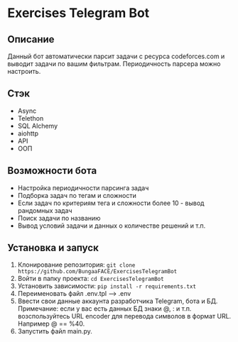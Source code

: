 # Exercises Telegram Bot
## Описание
Данный бот автоматически парсит задачи с ресурса codeforces.com и выводит задачи по вашим фильтрам. 
Периодичность парсера можно настроить.  
## Стэк
 - Async
 - Telethon
 - SQL Alchemy
 - aiohttp
 - API
 - ООП
## Возможности бота
 - Настройка периодичности парсинга задач  
 - Подборка задач по тегам и сложности
 - Если задач по критериям тега и сложности более 10 - вывод рандомных задач
 - Поиск задачи по названию
 - Вывод условий задачи и данных о количестве решений и т.п.
## Установка и запуск
1. Клонирование репозитория:
`git clone https://github.com/BungaaFACE/ExercisesTelegramBot`
2. Войти в папку проекта:
`cd ExercisesTelegramBot`
3. Установить зависимости:
`pip install -r requirements.txt`
4. Переименовать файл .env.tpl --> .env
5. Ввести свои данные аккаунта разработчика Telegram, бота и БД.  
Примечание: если у вас есть данных БД знаки @, : и т.п. возспользуйтесь URL encoder для перевода символов в формат URL. Например @ == %40.  
6. Запустить файл main.py.